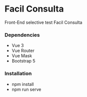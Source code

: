 # Facil Consulta

Front-End selective test Facil Consulta


### Dependencies
- Vue 3
- Vue Router
- Vue Mask
- Bootstrap 5


### Installation
- npm install
- npm run serve


